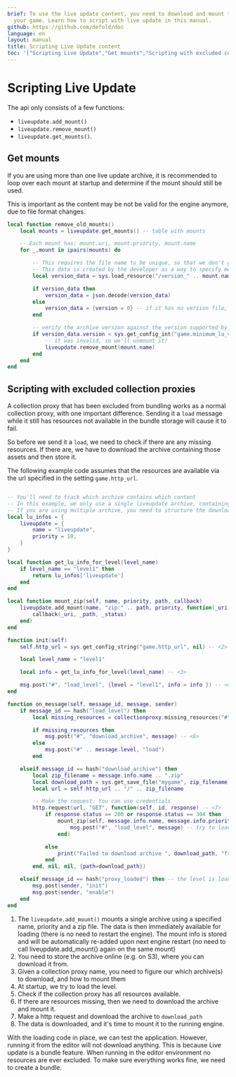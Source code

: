 ```yaml
---
brief: To use the live update content, you need to download and mount the data to
  your game. Learn how to script with live update in this manual.
github: https://github.com/defold/doc
language: en
layout: manual
title: Scripting Live Update content
toc: '["Scripting Live Update","Get mounts","Scripting with excluded collection proxies"]'
---
```


# Scripting Live Update

The api only consists of a few functions:

* `liveupdate.add_mount()`
* `liveupdate.remove_mount()`
* `liveupdate.get_mounts()`.

## Get mounts

If you are using more than one live update archive, it is recommended to loop over each mount
at startup and determine if the mount should still be used.

This is important as the content may be not be valid for the engine anymore, due to file format changes.

```lua
local function remove_old_mounts()
	local mounts = liveupdate.get_mounts() -- table with mounts

    -- Each mount has: mount.uri, mount.priority, mount.name
	for _,mount in ipairs(mounts) do

        -- This requires the file name to be unique, so that we don't get a file from a different archive
        -- This data is created by the developer as a way to specify meta data for the archive
		local version_data = sys.load_resource("/version_" .. mount.name .. ".json")

		if version_data then
			version_data = json.decode(version_data)
		else
			version_data = {version = 0} -- if it has no version file, it's likely an old/invalid archive
		end

        -- verify the archive version against the version supported by the game
        if version_data.version < sys.get_config_int("game.minimum_lu_version") then
            -- it was invalid, so we'll unmount it!
            liveupdate.remove_mount(mount.name)
        end
	end
end
```

## Scripting with excluded collection proxies

A collection proxy that has been excluded from bundling works as a normal collection proxy, with one important difference. Sending it a `load` message while it still has resources not available in the bundle storage will cause it to fail.

So before we send it a `load`, we need to check if there are any missing resources. If there are, we have to download the archive containing those assets and then store it.

 The following example code assumes that the resources are available via the url specified in the setting `game.http_url`.

```lua

-- You'll need to track which archive contains which content
-- In this example, we only use a single liveupdate archive, containing all missing resource.
-- If you are using multiple archive, you need to structure the downloads accordingly
local lu_infos = {
    liveupdate = {
        name = "liveupdate",
        priority = 10,
    }
}

local function get_lu_info_for_level(level_name)
    if level_name == "level1" then
        return lu_infos['liveupdate']
    end
end

local function mount_zip(self, name, priority, path, callback)
	liveupdate.add_mount(name, "zip:" .. path, priority, function(_uri, _path, _status) -- <1>
		callback(_uri, _path, _status)
	end)
end

function init(self)
    self.http_url = sys.get_config_string("game.http_url", nil) -- <2>

    local level_name = "level1"

    local info = get_lu_info_for_level(level_name) -- <3>

    msg.post("#", "load_level", {level = "level1", info = info }) -- <4>
end

function on_message(self, message_id, message, sender)
    if message_id == hash("load_level") then
        local missing_resources = collectionproxy.missing_resources("#" .. message.level) -- <5>

        if #missing_resources then
            msg.post("#", "download_archive", message) -- <6>
        else
            msg.post("#" .. message.level, "load")
        end

    elseif message_id == hash("download_archive") then
		local zip_filename = message.info.name .. ".zip"
		local download_path = sys.get_save_file("mygame", zip_filename)
        local url = self.http_url .. "/" .. zip_filename

        -- Make the request. You can use credentials
        http.request(url, "GET", function(self, id, response) -- <7>
			if response.status == 200 or response.status == 304 then
				mount_zip(self, message.info.name, message.info.priority, download_path, function(uri, path, status) -- <8>
					msg.post("#", "load_level", message) -- try to load the level again
				end)

			else
				print("Failed to download archive ", download_path, "from", url, ":", response.status)
			end
		end, nil, nil, {path=download_path})

    elseif message_id == hash("proxy_loaded") then -- the level is loaded, and we can enable it
        msg.post(sender, "init")
        msg.post(sender, "enable")
    end
end
```

1. The `liveupdate.add_mount()` mounts a single archive using a specified name, priority and a zip file. The data is then immediately available for loading (there is no need to restart the engine).
The mount info is stored and will be automatically re-added upon next engine restart (no need to call liveupdate.add_mount() again on the same mount)
2. You need to store the archive online (e.g. on S3), where you can download it from.
3. Given a collection proxy name, you need to figure our which archive(s) to download, and how to mount them
4. At startup, we try to load the level.
5. Check if the collection proxy has all resources available.
6. If there are resources missing, then we need to download the archive and mount it.
7. Make a http request and download the archive to `download_path`
8. The data is downloaded, and it's time to mount it to the running engine.


With the loading code in place, we can test the application. However, running it from the editor will not download anything. This is because Live update is a bundle feature. When running in the editor environment no resources are ever excluded. To make sure everything works fine, we need to create a bundle.